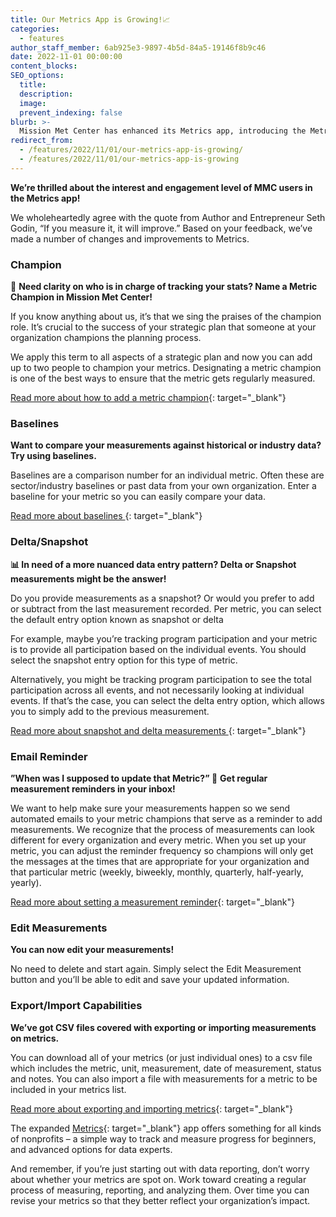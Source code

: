 ```yaml
---
title: Our Metrics App is Growing!📈
categories:
  - features
author_staff_member: 6ab925e3-9897-4b5d-84a5-19146f8b9c46
date: 2022-11-01 00:00:00
content_blocks:
SEO_options:
  title:
  description:
  image:
  prevent_indexing: false
blurb: >-
  Mission Met Center has enhanced its Metrics app, introducing the Metric Champion feature, Baselines for comparisons, Delta/Snapshot data entry options, automated Email Reminders for metrics updates, an Edit Measurements function, and improved export/import capabilities, all aimed at emphasizing the importance of regular metrics processing.
redirect_from:
  - /features/2022/11/01/our-metrics-app-is-growing/
  - /features/2022/11/01/our-metrics-app-is-growing
---
```

**We’re thrilled about the interest and engagement level of MMC users in the Metrics app!&nbsp;**

We wholeheartedly agree with the quote from Author and Entrepreneur Seth Godin, “If you measure it, it will improve.” Based on your feedback, we’ve made a number of changes and improvements to Metrics.&nbsp;

### **Champion**

🤔&nbsp;**Need clarity on who is in charge of tracking your stats? Name a Metric Champion in Mission Met Center!**

If you know anything about us, it’s that we sing the praises of the champion role. It’s crucial to the success of your strategic plan that someone at your organization champions the planning process.

We apply this term to all aspects of a strategic plan and now you can add up to two people to champion your metrics. Designating a metric champion is one of the best ways to ensure that the metric gets regularly measured.&nbsp;

[Read more about how to add a metric champion](https://help.causey.app/articles/157-metrics-team-and-content/){: target="_blank"}&nbsp;

### **Baselines**

**Want to compare your measurements against historical or industry data? Try using baselines.**

Baselines are a comparison number for an individual metric. Often these are sector/industry baselines or past data from your own organization. Enter a baseline for your metric so you can easily compare your data.

[Read more about baselines&nbsp;](https://help.causey.app/articles/158-metrics-targets-and-baselines/){: target="_blank"}

### **Delta/Snapshot**

**📊 In need of a more nuanced data entry pattern? Delta or Snapshot measurements might be the answer!**

Do you provide measurements as a snapshot? Or would you prefer to add or subtract from the last measurement recorded. Per metric, you can select the default entry option known as snapshot or delta

For example, maybe you’re tracking program participation and your metric is to provide all participation based on the individual events. You should select the snapshot entry option for this type of metric.

Alternatively, you might be tracking program participation to see the total participation across all events, and not necessarily looking at individual events. If that’s the case, you can select the delta entry option, which allows you to simply add to the previous measurement.

[Read more about snapshot and delta measurements&nbsp;](https://help.causey.app/articles/159-metrics-advanced/){: target="_blank"}

###

### **Email Reminder**

**”When was I supposed to update that Metric?”&nbsp;**🔔&nbsp;**Get regular measurement reminders in your inbox!**

We want to help make sure your measurements happen so we send automated emails to your metric champions that serve as a reminder to add measurements. We recognize that the process of measurements can look different for every organization and every metric. When you set up your metric, you can adjust the reminder frequency so champions will only get the messages at the times that are appropriate for your organization and that particular metric (weekly, biweekly, monthly, quarterly, half-yearly, yearly).



[Read more about setting a measurement reminder](https://help.causey.app/articles/157-metrics-team-and-content/){: target="_blank"}&nbsp;

### **Edit Measurements**

**You can now edit your measurements!&nbsp;**

No need to delete and start again. Simply select the Edit Measurement button and you’ll be able to edit and save your updated information.&nbsp;

###

### **Export/Import Capabilities**

**We’ve got CSV files covered with exporting or importing measurements on metrics.**&nbsp;

You can download all of your metrics (or just individual ones) to a csv file which includes the metric, unit, measurement, date of measurement, status and notes. You can also import a file with measurements for a metric to be included in your metrics list.

[Read more about exporting and importing metrics](https://help.causey.app/articles/160-import-export-metrics?auth=true){: target="_blank"}&nbsp;

The expanded [Metrics](https://help.causey.app/articles/86-metrics?auth=true){: target="_blank"} app offers something for all kinds of nonprofits – a simple way to track and measure progress for beginners, and advanced options for data experts.&nbsp;

And remember, if you’re just starting out with data reporting, don’t worry about whether your metrics are spot on. Work toward creating a regular process of measuring, reporting, and analyzing them. Over time you can revise your metrics so that they better reflect your organization’s impact.&nbsp;